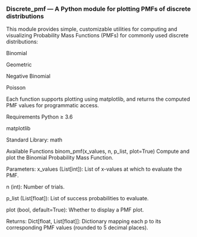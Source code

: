 ### Discrete_pmf — A Python module for plotting PMFs of discrete distributions
This module provides simple, customizable utilities for computing and visualizing Probability Mass Functions (PMFs) for commonly used discrete distributions:

Binomial

Geometric

Negative Binomial

Poisson

Each function supports plotting using matplotlib, and returns the computed PMF values for programmatic access.

Requirements
Python ≥ 3.6

matplotlib

Standard Library: math

Available Functions
binom_pmf(x_values, n, p_list, plot=True)
Compute and plot the Binomial Probability Mass Function.

Parameters:
x_values (List[int]): List of x-values at which to evaluate the PMF.

n (int): Number of trials.

p_list (List[float]): List of success probabilities to evaluate.

plot (bool, default=True): Whether to display a PMF plot.

Returns:
Dict[float, List[float]]: Dictionary mapping each p to its corresponding PMF values (rounded to 5 decimal places).
